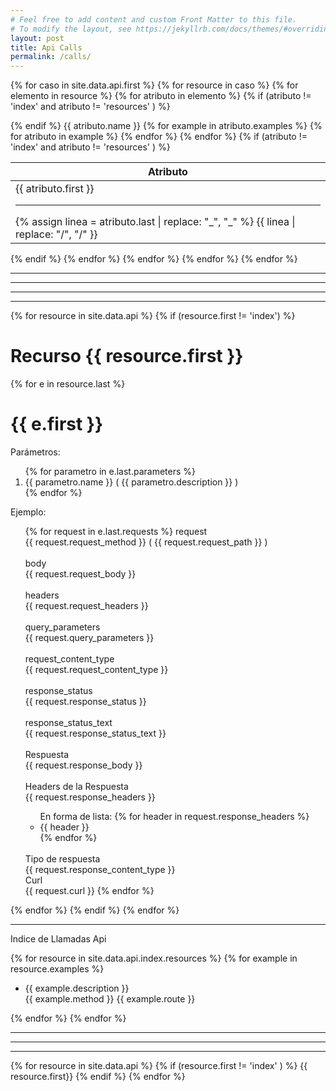 ```yaml
---
# Feel free to add content and custom Front Matter to this file.
# To modify the layout, see https://jekyllrb.com/docs/themes/#overriding-theme-defaults
layout: post
title: Api Calls
permalink: /calls/
---
```

{% for caso in site.data.api.first %}
{% for resource in caso %}
{% for elemento in resource %}
{% for atributo in elemento  %}
{% if (atributo != 'index' and atributo != 'resources' ) %}
<table>
<thead><th>Atributo</th></thead>
<tbody>
{% endif %}
{{ atributo.name }}
{% for example in atributo.examples %}
{% for atributo in example %}
<tr><small><td>
{{ atributo.first }}
<hr>
{% assign linea = atributo.last | replace: "_", "_&#173;" %}
{{ linea | replace: "/", "/&#173;" }}

</td></small></tr>
{% endfor %}
{% endfor %}
{% if (atributo != 'index' and atributo != 'resources' ) %}
</tbody>
</table>
{% endif %}
{% endfor %}
{% endfor %}
{% endfor %}
{% endfor %}
<hr>
<hr>

---------------------------------------------------------------
---------------------------------------------------------------
{% for resource in site.data.api %}
{% if (resource.first != 'index') %}
  <h1> Recurso {{ resource.first }} </h1>
  {% for e in resource.last %}
  <h1> {{ e.first }} </h1>
  Parámetros:
  <ol>
  {% for parametro in e.last.parameters %}
  <li>{{ parametro.name  }} ( {{ parametro.description }} ) </li>
  {% endfor %}
  </ol>
  Ejemplo:
  <ol>
  {% for request in e.last.requests %}
    request   
    <br>
    {{ request.request_method }} ( {{ request.request_path }} ) 
    <br>
    <br>
    body
    <br>
      {{ request.request_body }}
    <br>
    <br>
    headers
    <br>
      {{ request.request_headers }}
    <br>
    <br>
    query_parameters
    <br>
    {{ request.query_parameters }}
    <br>
    <br>
    request_content_type
    <br>
    {{ request.request_content_type }}
    <br>
    <br>
    response_status
    <br>
    {{ request.response_status }}
    <br>
    <br>
    response_status_text
    <br>
    {{ request.response_status_text }}
    <br>
    <br>
    Respuesta
    <br>
    {{ request.response_body }}    
    <br>
    <br>
    Headers de la Respuesta
    <br>
    {{ request.response_headers }}
    <ul>
    En forma de lista:
    {% for header in request.response_headers %}
     <li>
      {{ header }}
     </li>
    {% endfor %}
    </ul>
    <br>
    Tipo de respuesta
    <br>
    {{ request.response_content_type }}
    <br>
    Curl
    <br>
    {{ request.curl }}
  {% endfor %}
  </ol>
  {% endfor %}
{% endif %}
{% endfor %}

<hr>
Indice de Llamadas Api

{% for resource in site.data.api.index.resources %}
{% for example in resource.examples %}
 <ul>
   <li> {{ example.description }} </li>
   {{ example.method }}
   {{ example.route }}
 </ul>
{% endfor %}
{% endfor %}

<hr><hr><hr>


{% for resource in site.data.api %}
{% if (resource.first != 'index' ) %} 
{{ resource.first}}
{% endif %}
{% endfor %}



